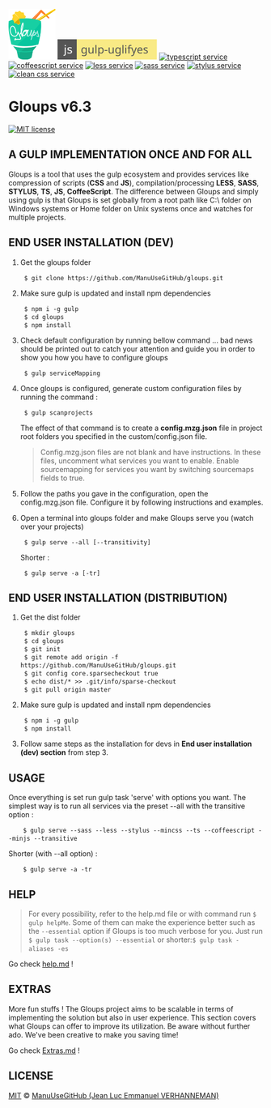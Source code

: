 ![logo](images/mzg2.ico) [![uglify service][uglify-badge]][uglify-link] [![typescript service][typescript-badge]][typescript-link] [![coffeescript service][coffee-badge]][coffee-link] [![less service][less-badge]][less-link] [![sass service][sass-badge]][sass-link] [![stylus service][stylus-badge]][stylus-link] [![clean css service][cleanCSS-badge]][cleanCSS-link]

# Gloups v6.3

[![MIT license][license-badge]][license-link]

## A GULP IMPLEMENTATION ONCE AND FOR ALL
Gloups is a tool that uses the gulp ecosystem and provides services like compression of scripts (<b>CSS</b> and <b>JS</b>), compilation/processing <b>LESS</b>, <b>SASS</b>, <b>STYLUS</b>, <b>TS</b>, <b>JS</b>, <b>CoffeeScript</b>. The difference between Gloups and simply using gulp is that Gloups is set globally from a root path like C:\ folder on Windows systems or Home folder on Unix systems once and watches for multiple projects.

## END USER INSTALLATION (DEV)

1. Get the gloups folder

        $ git clone https://github.com/ManuUseGitHub/gloups.git

2. Make sure gulp is updated and install npm dependencies

        $ npm i -g gulp 
        $ cd gloups
        $ npm install

3. Check default configuration by running bellow command ... bad news should be printed out to catch your attention and guide you in order to show you how you have to configure gloups

        $ gulp serviceMapping

4. Once gloups is configured, generate custom configuration files by running the command : 

        $ gulp scanprojects
       
   
    The effect of that command is to create a <b>config.mzg.json</b> file in project root folders you specified in the custom/config.json file.

    > Config.mzg.json files are not blank and have instructions.
    > In these files, uncomment what services you want to enable.
    > Enable sourcemapping for services you want by switching sourcemaps fields to true.

5. Follow the paths you gave in the configuration, open the config.mzg.json file. Configure it by following instructions and examples. 

6. Open a terminal into gloups folder and make Gloups serve you (watch over your projects)

        $ gulp serve --all [--transitivity]
   
   Shorter :
       
        $ gulp serve -a [-tr]

## END USER INSTALLATION (DISTRIBUTION)

1. Get the dist folder

        $ mkdir gloups
        $ cd gloups
        $ git init
        $ git remote add origin -f https://github.com/ManuUseGitHub/gloups.git
        $ git config core.sparsecheckout true
        $ echo dist/* >> .git/info/sparse-checkout
        $ git pull origin master

2. Make sure gulp is updated and install npm dependencies

        $ npm i -g gulp 
        $ npm install

3. Follow same steps as the installation for devs in <b>End user installation (dev) section</b> from step 3.
 
## USAGE
Once everything is set run gulp task 'serve' with options you want. The simplest way is to run all services via the preset --all with the transitive option :

        $ gulp serve --sass --less --stylus --mincss --ts --coffeescript --minjs --transitive
    
Shorter (with --all option) :

        $ gulp serve -a -tr

## HELP
> For every possibility, refer to the help.md file or with command run  ```$ gulp helpMe```. 
> Some of them can make the experience better such as the ```--essential``` option if Gloups is too much verbose for you. Just run ```$ gulp task --option(s) --essential``` or shorter:```$ gulp task -aliases -es```

Go check [help.md](HELP.md) !

## EXTRAS

More fun stuffs ! The Gloups project aims to be scalable in terms of implementing the solution but also in user experience. This section covers what Gloups can offer to improve its utilization. Be aware without further ado. We've been creative to make you saving time!

Go check [Extras.md](EXTRAS.md) !

## LICENSE
[MIT][license-link] © [ManuUseGitHub (Jean Luc Emmanuel VERHANNEMAN)](https://www.linkedin.com/in/jean-luc-emmanuel-verhanneman-5a9381ab/)

[uglify-badge]: images/js-gulp--uglify-f9ea85.svg
[uglify-link]: https://www.npmjs.com/package/gulp-uglify

[typescript-badge]: https://img.shields.io/badge/ts-gulp--typescript-152740.svg?style=flat-square
[typescript-link]: https://www.npmjs.com/package/gulp-typescript

[coffee-badge]: https://img.shields.io/badge/coffee-gulp--coffee-3e2723.svg?style=flat-square
[coffee-link]: https://www.npmjs.com/package/gulp-coffee

[less-badge]: https://img.shields.io/badge/less-gulp--less-1d365d.svg?style=flat-square
[less-link]: https://www.npmjs.com/package/gulp-less

[stylus-badge]: https://img.shields.io/badge/stylus-gulp--stylus-ff6347.svg?style=flat-square
[stylus-link]: https://www.npmjs.com/package/gulp-stylus

[sass-badge]: https://img.shields.io/badge/sass-gulp--sass-c6538c.svg?style=flat-square
[sass-link]: https://www.npmjs.com/package/gulp-sass

[cleanCSS-badge]: https://img.shields.io/badge/css-gulp--clean--css-17cfa3.svg?style=flat-square
[cleanCSS-link]: https://www.npmjs.com/package/gulp-clean-css

[license-badge]: http://img.shields.io/badge/license-MIT-blue.svg?style=flat-square
[license-link]: LICENSE

[stackoverflow-icon]: images/so-icon.svg
[stackoverflow-link]: https://stackoverflow.com

